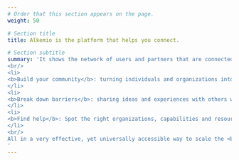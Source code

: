 ```yaml
---
# Order that this section appears on the page.
weight: 50

# Section title
title: Alkemio is the platform that helps you connect.

# Section subtitle 
summary: 'It shows the network of users and partners that are connected around each challenge to:
<br/>
<li>
<b>Build your community</b>: turning individuals and organizations into co-workers 
</li>
<li>
<b>Break down barriers</b>: sharing ideas and experiences with others working on related challenges
</li>
<li>
<b>Find help</b>: Spot the right organizations, capabilities and resources that you need. 
</li>
<br/>
All in a very effective, yet universally accessible way to scale the <b>impact on topics you care about</b>.
'
---
```

